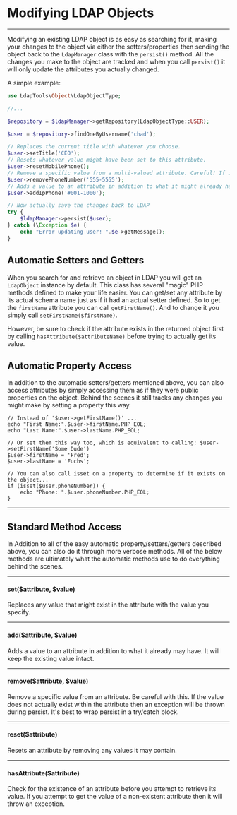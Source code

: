 # Modifying LDAP Objects
------------------------

Modifying an existing LDAP object is as easy as searching for it, making your changes to the object via either the 
setters/properties then sending the object back to the `LdapManager` class with the `persist()` method. All the changes
you make to the object are tracked and when you call `persist()` it will only update the attributes you actually changed.

A simple example:

```php
use LdapTools\Object\LdapObjectType;

//...

$repository = $ldapManager->getRepository(LdapObjectType::USER);

$user = $repository->findOneByUsername('chad');

// Replaces the current title with whatever you choose.
$user->setTitle('CEO');
// Resets whatever value might have been set to this attribute.
$user->resetMobilePhone();
// Remove a specific value from a multi-valued attribute. Careful! If it doesn't exist LDAP will complain.
$user->removePhoneNumber('555-5555');
// Adds a value to an attribute in addition to what it might already have
$user->addIpPhone('#001-1000');

// Now actually save the changes back to LDAP
try {
    $ldapManager->persist($user);
} catch (\Exception $e) {
    echo "Error updating user! ".$e->getMessage();
}
```

## Automatic Setters and Getters

When you search for and retrieve an object in LDAP you will get an `LdapObject` instance by default. This class has
several "magic" PHP methods defined to make your life easier. You can get/set any attribute by its actual schema name
just as if it had an actual setter defined. So to get the `firstName` attribute you can call `getFirstName()`. And
to change it you simply call `setFirstName($firstName)`.

However, be sure to check if the attribute exists in the returned object first by calling `hasAttribute($attributeName)`
before trying to actually get its value.

## Automatic Property Access

In addition to the automatic setters/getters mentioned above, you can also access attributes by simply accessing them as
if they were public properties on the object. Behind the scenes it still tracks any changes you might make by setting a 
property this way.

```
// Instead of '$user->getFirstName()' ...
echo "First Name:".$user->firstName.PHP_EOL;
echo "Last Name:".$user->lastName.PHP_EOL;

// Or set them this way too, which is equivalent to calling: $user->setFirstName('Some Dude')
$user->firstName = 'Fred';
$user->lastName = 'Fuchs';

// You can also call isset on a property to determine if it exists on the object...
if (isset($user.phoneNumber)) {
    echo "Phone: ".$user.phoneNumber.PHP_EOL; 
}
```

------------------------
## Standard Method Access

In Addition to all of the easy automatic property/setters/getters described above, you can also do it through more
verbose methods. All of the below methods are ultimately what the automatic methods use to do everything behind the
scenes.

------------------------
#### set($attribute, $value)

Replaces any value that might exist in the attribute with the value you specify.

------------------------
#### add($attribute, $value)

Adds a value to an attribute in addition to what it already may have. It will keep the existing value intact.

------------------------
#### remove($attribute, $value)

Remove a specific value from an attribute. Be careful with this. If the value does not actually exist within the
attribute then an exception will be thrown during persist. It's best to wrap persist in a try/catch block.

------------------------
#### reset($attribute)

Resets an attribute by removing any values it may contain.

------------------------
#### hasAttribute($attribute)

Check for the existence of an attribute before you attempt to retrieve its value. If you attempt to get the value of a
non-existent attribute then it will throw an exception.
